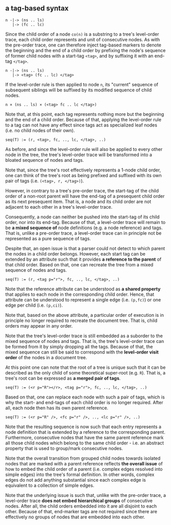 
<!-- ======================================================================= -->
## a tag-based syntax

```
n -|-> (ns .. ls)
   |-> (fc .. lc)
```

Since the child order of a node `co(n)` is a substring to a tree's level-order
trace, each child order represents and unit of consecutive nodes. As with the
pre-order trace, one can therefore inject tag-based markers to denote the
beginning and the end of a child order by prefixing the node's sequence of
former child nodes with a start-tag `<tag>`, and by suffixing it with an
end-tag `</tag>`.

```
n -|-> (ns .. ls)
   |-> <tag> (fc .. lc) </tag>
```

If the level-order rule is then applied to node `n`, its "current" sequence of
subsequent siblings will be suffixed by its modified sequence of child nodes.

```
n × (ns .. ls) × (<tag> fc .. lc </tag>)
```

Note that, at this point, each tag represents nothing more but the beginning
and the end of a child order. Because of that, applying the level-order rule
to a tag can not have any effect since tags act as specialized leaf nodes
(i.e. no child nodes of their own).

<!-- ======================================================================= -->

```
seq(T) := (r, <tag>, fc, .., lc, </tag>, ..)
```

As before, and since the level-order rule will also be applied to every other
node in the tree, the tree's level-order trace will be transformed into a
bloated sequence of nodes and tags.

Note that, since the tree's root effectively represents a 1-node child order,
one can think of the tree's root as being prefixed and suffixed with its own
pair of tags (i.e. `(<tag>, r, </tag>)`).

However, in contrary to a tree's pre-order trace, the start-tag of the child
order of a non-root parent will have the end-tag of a presequent child order
as its next presequent item. That is, a node and its child order are not
adjacent to each other in a tree's level-order trace.

Consequently, a node can neither be pushed into the start-tag of its child
order, nor into its end-tag. Because of that, a level-order trace will remain
to be **a mixed sequence of** node definitions (e.g. a node reference) and
tags. That is, unlike a pre-order trace, a level-order trace can in principle
not be represented as a pure sequence of tags.

Despite that, an open issue is that a parser could not detect to which parent
the nodes in a child order belongs. However, each start tag can be extended by
an attribute such that it provides **a reference to the parent** of that child
order. Based on that, one can recreate the tree from a mixed sequence of nodes
and tags.

```
seq(T) := (r, <tag p="r">, fc, .., lc, </tag>, ..)
```

Note that the reference attribute can be understood as **a shared property**
that applies to each node in the corresponding child order. Hence, that
attribute can be understood to represent a single edge (i.e. `(p,fc)`) or
one edge per child (i.e. `(p,ci)`).

Note that, based on the above attribute, a particular order of execution is
in principle no longer required to recreate the document tree. That is, child
orders may appear in any order.

Note that the tree's level-order trace is still embedded as a suborder to the
mixed sequence of nodes and tags. That is, the tree's level-order trace can be
formed from it by simply dropping all the tags. Because of that, the mixed
sequence can still be said to correspond with the **level-order visit order**
of the nodes in a document tree.

<!-- ======================================================================= -->

At this point one can note that the root of a tree is unique such that it can
be described as the only child of some theoretical super-root (e.g. `R`). That
is, a tree's root can be expressed as **a merged pair of tags**.

```
seq(T) := (<r p="R"></r>, <tag p="r">, fc, .., lc, </tag>, ..)
```

Based on that, one can replace each node with such a pair of tags, which is
why the start- and end-tags of each child order is no longer required. After
all, each node then has its own parent reference.

```
seq(T) := (<r p="R" />, <fc p="r" />, .., <lc p="r" />, ..)
```

Note that the resulting sequence is now such that each entry represents a
node definition that is extended by a reference to the corresponding parent.
Furthermore, consecutive nodes that have the same parent reference mark all
those child nodes which belong to the same child order - i.e. an abstract
property that is used to group/mark consecutive nodes.

Note that the overall transition from grouped child nodes towards isolated
nodes that are marked with a parent reference reflects **the overall issue**
of how to embed the child order of a parent (i.e. complex edges resolved into
simple edges) into the tree's formal definition. In other words, complex edges
do not add anything substantial since each complex edge is equivalent to a
collection of simple edges.

Note that the underlying issue is such that, unlike with the pre-order trace,
a level-order trace **does not embed hierarchical groups** of consecutive
nodes. After all, the child orders embedded into it are all disjoint to each
other. Because of that, end-marker tags are not required since there are
effectively no groups of nodes that are embedded into each other.
